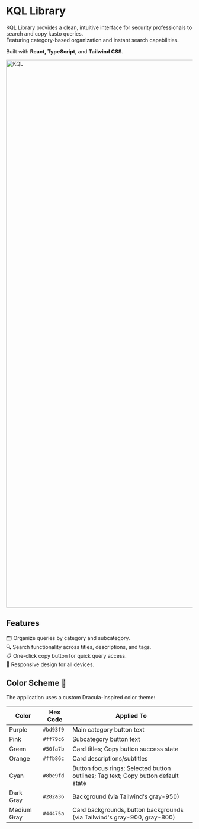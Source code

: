 # KQL Library 

KQL Library provides a clean, intuitive interface for security professionals to search and copy kusto queries.\
Featuring category-based organization and instant search capabilities.

Built with **React, TypeScript**, and **Tailwind CSS**.

<img width="1475" alt="KQL" src="https://github.com/user-attachments/assets/3fc8367f-9ab5-47b8-995b-0e0f2e79cbc4" />

## Features
🗂️  Organize queries by category and subcategory.\
🔍  Search functionality across titles, descriptions, and tags.\
📋  One-click copy button for quick query access.\
📱  Responsive design for all devices.

## Color Scheme 🎨

The application uses a custom Dracula-inspired color theme:

| Color | Hex Code | Applied To |
|-------|----------|------------|
| Purple | `#bd93f9` | Main category button text |
| Pink | `#ff79c6` | Subcategory button text |
| Green | `#50fa7b` | Card titles; Copy button success state |
| Orange | `#ffb86c` | Card descriptions/subtitles |
| Cyan | `#8be9fd` | Button focus rings; Selected button outlines; Tag text; Copy button default state |
| Dark Gray | `#282a36` | Background (via Tailwind's gray-950) |
| Medium Gray | `#44475a` | Card backgrounds, button backgrounds (via Tailwind's gray-900, gray-800) |
